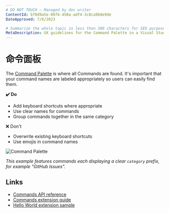 ```yaml
---
# DO NOT TOUCH — Managed by doc writer
ContentId: bf0d9a5e-897b-450a-adf4-3c8ca9b8e9de
DateApproved: 7/6/2023

# Summarize the whole topic in less than 300 characters for SEO purpose
MetaDescription: UX guidelines for the Command Palette in a Visual Studio Code extension.
---
```


# 命令面板

The [Command Palette](/api/references/contribution-points#contributes.commands) is where all Commands are found. It's important that your command names are labeled appropriately so users can easily find them.

**✔️ Do**

- Add keyboard shortcuts where appropriate
- Use clear names for commands
- Group commands together in the same category

❌ Don't

- Overwrite existing keyboard shortcuts
- Use emojis in command names

![Command Palette](images/examples/command-palette.png)

_This example features commands each displaying a clear `category` prefix, for example "GitHub Issues"._

## Links

- [Commands API reference](/api/references/contribution-points#contributes.commands)
- [Commands extension guide](/api/extension-guides/command)
- [Hello World extension sample](https://github.com/microsoft/vscode-extension-samples/tree/main/helloworld-sample)
